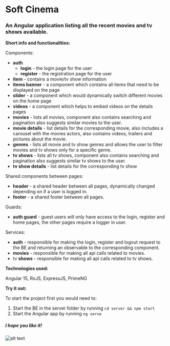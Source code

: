 # Soft Cinema
 
### An Angular application listing all the recent movies  and tv shows available.

**Short info and functionalities:**

Components:
* **auth**
  * **login**  - the login page for the user
  * **register** - the registration page for the user
* **item** - contains a movie/tv show information 
* **items banner** - a component which contains all items that need to be displayed on the page
* **slider** - a component which would dynamically switch different movies on the home page
* **videos** - a component which helps to embed videos on the details pages
* **movies** - lists all movies, component also contains searching and pagination also suggests similar movies to the user.
* **movie details** - list details for the corresponding movie, also includes a carousel with the movies actors, also contains videos, trailers and pictures about the movie.
* **genres** - lists all movie and tv show genres and allows the user to filter movies and tv shows only for a specific genre.
* **tv shows** - lists all tv shows, component also contains searching and pagination also suggests similar tv shows to the user.
* **tv show details** - list details for the corresponding tv show

Shared components between pages:
* **header** - a shared header between all pages, dynamically changed depending on if a user is logged in.
* **footer** - a shared footer between all pages.

Guards:
* **auth guard** - guest users will only have access to the login, register and home pages, the other pages require a logger in user.

Services: 
* **auth** - responsible for making the login, register and logout request to the BE and returning an observable to the corresponding component.
* **movies** - responsible for making all api calls related to movies.
* tv **shows** - responsible for making all api calls related to tv shows.

**Technologies used:**

Angular 15, RxJS, ExpressJS, PrimeNG

**Try it out:**

To start the project first you would need to:
1. Start the BE in the server folder by running `cd server && npm start`
2. Start the Angular app by running `ng serve`

##### I hope you like it!

![alt text](https://github.com/iliyaYanev/soft-cinema/blob/master/img.png?raw=true)

